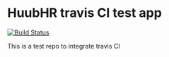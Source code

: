# HuubHR travis CI test app

[![Build Status](https://travis-ci.org/ThilinaTCH/polymer-ci.svg?branch=master)](https://travis-ci.org/ThilinaTCH/polymer-ci)

This is a test repo to integrate travis CI